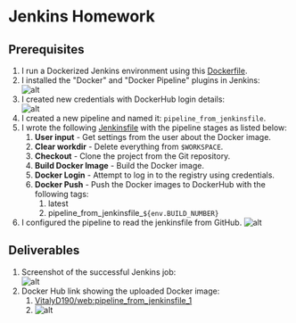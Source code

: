# Jenkins Homework

## Prerequisites

1. I run a Dockerized Jenkins environment using this [Dockerfile](../Jenkins_Master/Dockerfile).
2. I installed the "Docker" and "Docker Pipeline" plugins in Jenkins:  
   ![alt](pictures/docker%20plugins.png)
3. I created new credentials with DockerHub login details:  
   ![alt](pictures/docker_hub_credentials.png)
4. I created a new pipeline and named it: `pipeline_from_jenkinsfile`.
5. I wrote the following [Jenkinsfile](jenkinsfile) with the pipeline stages as listed below:
   1. **User input** - Get settings from the user about the Docker image.
   2. **Clear workdir** - Delete everything from `$WORKSPACE`.
   3. **Checkout** - Clone the project from the Git repository.
   4. **Build Docker Image** - Build the Docker image.
   5. **Docker Login** - Attempt to log in to the registry using credentials.
   6. **Docker Push** - Push the Docker images to DockerHub with the following tags:
      1. latest
      2. pipeline_from_jenkinsfile_`${env.BUILD_NUMBER}`
6. I configured the pipeline to read the jenkinsfile from GitHub.
   ![alt](pictures/pipeline_config.png)

## Deliverables

1. Screenshot of the successful Jenkins job:  
   ![alt](pictures/successful_Jenkins_job.png)
2. Docker Hub link showing the uploaded Docker image:
   1. [VitalyD190/web:pipeline_from_jenkinsfile_1](https://hub.docker.com/layers/VitalyD190/web/pipeline_from_jenkinsfile_1/images/sha256-646aa1813e2eceeff7e29e6c1a133993d85fa593a39691f0210471f5d693080a?context=repo)
   2. ![alt](pictures/Docker_hub_image.png)
